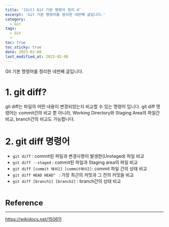 ```yaml
---
title: '[Git] Git 기본 명령어 정리 4'
excerpt: 'Git 기본 명령어를 정리한 네번째 글입니다.'
category:
  - Git
tags:
  - Git
  - 
toc: true
toc_sticky: true
date: 2023-02-08
last_modified_at: 2023-02-08
---
```


Git 기본 명령어를 정리한 네번째 글입니다.

# 1. git diff?

git diff는 파일의 어떤 내용이 변경되었는지 비교할 수 있는 명령어 입니다. 
git diff 명령어는 commit간의 비교 뿐 아니라, Working Directory와 Staging Area의 파일간 비교, branch간의 비교도 가능합니다.

# 2. git diff 명령어
- `git diff` : commit된 파일과 변경사항이 발생한(Unstaged) 파일 비교
- `git diff --staged` : commit된 파일과 Staging area의 파일 비교 
- `git diff [commit 해쉬1] [commit해쉬2]`: commit 파일 간의 상태 비교
- `git diff HEAD HEAD^ ` : 가장 최근의 커밋과 그 전의 커밋을 비교
- `git diff [branch1] [branch2]` : branch간의 상태 비교

<br>

<span style="font-size:18pt">**Reference**</span> 


------------

<https://wikidocs.net/150611> 
